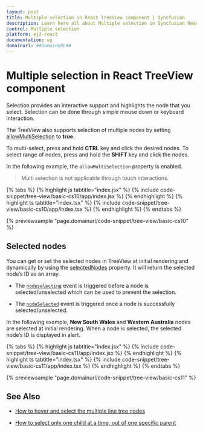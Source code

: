 ```yaml
---
layout: post
title: Multiple selection in React TreeView component | Syncfusion
description: Learn here all about Multiple selection in Syncfusion React TreeView component of Syncfusion Essential JS 2 and more.
control: Multiple selection 
platform: ej2-react
documentation: ug
domainurl: ##DomainURL##
---
```


# Multiple selection in React TreeView component

Selection provides an interactive support and highlights the node that you select. Selection can be done through simple mouse down or keyboard interaction.

The TreeView also supports selection of multiple nodes by setting [allowMultiSelection](https://ej2.syncfusion.com/react/documentation/api/treeview/#allowmultiselection) to **true**.

To multi-select, press and hold **CTRL** key and click the desired nodes. To select range of nodes, press and hold the **SHIFT** key and click the nodes.

In the following example, the `allowMultiSelection` property is enabled.

> Multi selection is not applicable through touch interactions.

{% tabs %}
{% highlight js tabtitle="index.jsx" %}
{% include code-snippet/tree-view/basic-cs10/app/index.jsx %}
{% endhighlight %}
{% highlight ts tabtitle="index.tsx" %}
{% include code-snippet/tree-view/basic-cs10/app/index.tsx %}
{% endhighlight %}
{% endtabs %}

 {% previewsample "page.domainurl/code-snippet/tree-view/basic-cs10" %}

## Selected nodes

You can get or set the selected nodes in TreeView at initial rendering and dynamically by using the [selectedNodes](https://ej2.syncfusion.com/react/documentation/api/treeview/#selectednodes) property. It will return the selected node’s ID as an array.

* The [`nodeselecting`](https://ej2.syncfusion.com/react/documentation/api/treeview/#nodeselecting) event is triggered before a node is selected/unselected which can be used to prevent the selection.

* The [`nodeSelected`](https://ej2.syncfusion.com/react/documentation/api/treeview/#nodeselected) event is triggered once a node is successfully selected/unselected.

In the following example, **New South Wales** and **Western Australia** nodes are selected at initial rendering. When a node is selected, the selected node’s ID is displayed in alert.

{% tabs %}
{% highlight js tabtitle="index.jsx" %}
{% include code-snippet/tree-view/basic-cs11/app/index.jsx %}
{% endhighlight %}
{% highlight ts tabtitle="index.tsx" %}
{% include code-snippet/tree-view/basic-cs11/app/index.tsx %}
{% endhighlight %}
{% endtabs %}

 {% previewsample "page.domainurl/code-snippet/tree-view/basic-cs11" %}

## See Also

* [How to hover and select the multiple line tree nodes](./how-to/hover-multi-line-tree-node)

* [How to select only one child at a time, out of one specific parent](./how-to/select-one-child)